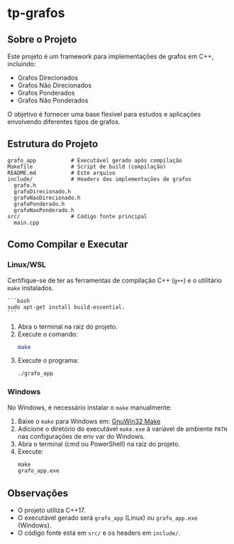 # tp-grafos

## Sobre o Projeto
Este projeto é um framework para implementações de grafos em C++, incluindo:
- Grafos Direcionados
- Grafos Não Direcionados
- Grafos Ponderados
- Grafos Não Ponderados

O objetivo é fornecer uma base flexível para estudos e aplicações envolvendo diferentes tipos de grafos.

## Estrutura do Projeto

```
grafo_app           # Executável gerado após compilação
Makefile            # Script de build (compilação)
README.md           # Este arquivo
include/            # Headers das implementações de grafos
  grafo.h
  grafoDirecionado.h
  grafoNaoDirecionado.h
  grafoPonderado.h
  grafoNaoPonderado.h
src/                # Código fonte principal
  main.cpp
```

## Como Compilar e Executar

### Linux/WSL
Certifique-se de ter as ferramentas de compilação C++ (`g++`) e o utilitário `make` instalados.

    ```bash
    sudo apt-get install build-essential.
    ```

1. Abra o terminal na raiz do projeto.
2. Execute o comando:
	```bash
	make
	```
3. Execute o programa:
	```bash
	./grafo_app
	```

### Windows
No Windows, é necessário instalar o `make` manualmente:

1. Baixe o `make` para Windows em: [GnuWin32 Make](https://gnuwin32.sourceforge.net/packages/make.htm)
2. Adicione o diretório do executável `make.exe` à variável de ambiente `PATH` nas configurações de env var do Windows.
3. Abra o terminal (cmd ou PowerShell) na raiz do projeto.
4. Execute:
	```cmd
	make
	grafo_app.exe
	```

## Observações
- O projeto utiliza C++17.
- O executável gerado será `grafo_app` (Linux) ou `grafo_app.exe` (Windows).
- O código fonte está em `src/` e os headers em `include/`.